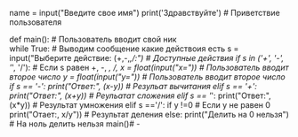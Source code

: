 name = input("Введите свое имя")
print('Здравствуйте')                          # Приветствие пользователя            

def main():                                    # Пользователь вводит свой ник  
while True:                                    # Выводим сообщение какие действоия есть
    s = input("Выберите действие: (+,-,*,/:")  # Доступные действия
    if s in ('+', '-', '*', '/'):              # Если s равен +, -, *, /,
        x = float(input("x="))                 # Пользователь вводит второе число
        y = float(input("y="))                 # Пользователь вводит второе число
        if s == '-':
            print("Ответ:", (x-y))             # Резульат вычитания
        elif s == '+':
            print("Ответ:", (x+y))             # Реульатат сложения
        elif s == '*':
            print("Ответ:", (x*y))             # Результат умножения
        elif s =='/':
            if y !=0                           # Если y не равен 0
                print("Отает:, x/y"))          # Результат деления
            else:
                print("Делить на 0 нельзя")    # На ноль делить нельзя
main()# -
